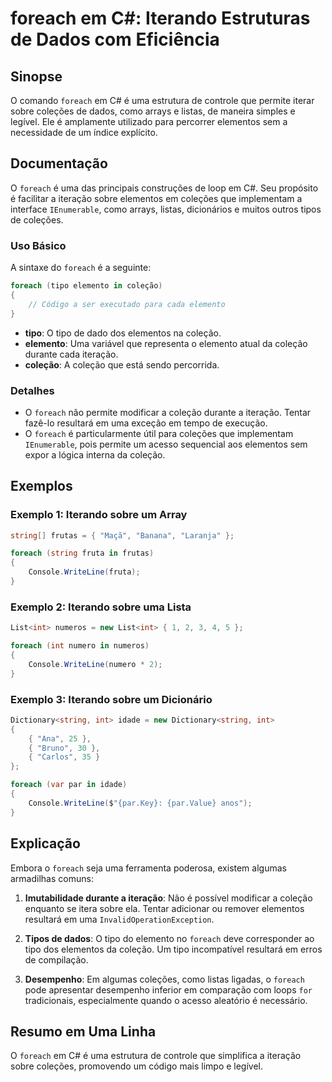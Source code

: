 <!--
Meta Description: # foreach em C#: Iterando Estruturas de Dados com Eficiência ## Sinopse O comando `foreach` em C# é uma estrutura de controle que permite iterar sobre...
Meta Keywords: foreach, uma, coleção, sobre, que
-->

# foreach em C#: Iterando Estruturas de Dados com Eficiência

## Sinopse
O comando `foreach` em C# é uma estrutura de controle que permite iterar sobre coleções de dados, como arrays e listas, de maneira simples e legível. Ele é amplamente utilizado para percorrer elementos sem a necessidade de um índice explícito.

## Documentação
O `foreach` é uma das principais construções de loop em C#. Seu propósito é facilitar a iteração sobre elementos em coleções que implementam a interface `IEnumerable`, como arrays, listas, dicionários e muitos outros tipos de coleções. 

### Uso Básico
A sintaxe do `foreach` é a seguinte:

```csharp
foreach (tipo elemento in coleção)
{
    // Código a ser executado para cada elemento
}
```

- **tipo**: O tipo de dado dos elementos na coleção.
- **elemento**: Uma variável que representa o elemento atual da coleção durante cada iteração.
- **coleção**: A coleção que está sendo percorrida.

### Detalhes
- O `foreach` não permite modificar a coleção durante a iteração. Tentar fazê-lo resultará em uma exceção em tempo de execução.
- O `foreach` é particularmente útil para coleções que implementam `IEnumerable`, pois permite um acesso sequencial aos elementos sem expor a lógica interna da coleção.

## Exemplos

### Exemplo 1: Iterando sobre um Array
```csharp
string[] frutas = { "Maçã", "Banana", "Laranja" };

foreach (string fruta in frutas)
{
    Console.WriteLine(fruta);
}
```

### Exemplo 2: Iterando sobre uma Lista
```csharp
List<int> numeros = new List<int> { 1, 2, 3, 4, 5 };

foreach (int numero in numeros)
{
    Console.WriteLine(numero * 2);
}
```

### Exemplo 3: Iterando sobre um Dicionário
```csharp
Dictionary<string, int> idade = new Dictionary<string, int>
{
    { "Ana", 25 },
    { "Bruno", 30 },
    { "Carlos", 35 }
};

foreach (var par in idade)
{
    Console.WriteLine($"{par.Key}: {par.Value} anos");
}
```

## Explicação
Embora o `foreach` seja uma ferramenta poderosa, existem algumas armadilhas comuns:

1. **Imutabilidade durante a iteração**: Não é possível modificar a coleção enquanto se itera sobre ela. Tentar adicionar ou remover elementos resultará em uma `InvalidOperationException`.
   
2. **Tipos de dados**: O tipo do elemento no `foreach` deve corresponder ao tipo dos elementos da coleção. Um tipo incompatível resultará em erros de compilação.

3. **Desempenho**: Em algumas coleções, como listas ligadas, o `foreach` pode apresentar desempenho inferior em comparação com loops `for` tradicionais, especialmente quando o acesso aleatório é necessário.

## Resumo em Uma Linha
O `foreach` em C# é uma estrutura de controle que simplifica a iteração sobre coleções, promovendo um código mais limpo e legível.